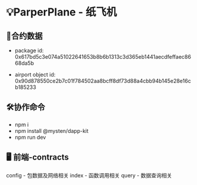 # 💡ParperPlane - 纸飞机

## 🔦合约数据

- package id: 0x617bd5c3e074a51022641653b8b6b1313c3d365eb1441aecdfeffaec8668da5b

- airport object id:
0x90d878550ce2b7c01f784502aa8bcff8df73d88a4cbb94b145e28e16cb185233

## 🛠️协作命令

- npm i <br/>
- npm install @mysten/dapp-kit <br/>
- npm run dev <br/>

## 🖥️ 前端-contracts

 config - 包数据及网络相关
 index - 函数调用相关
 query - 数据查询相关
